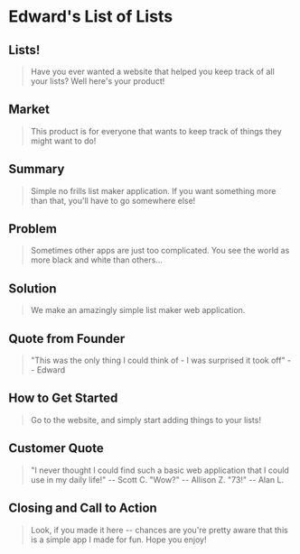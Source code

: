 # Edward's List of Lists #

<!-- 
> This material was originally posted [here](http://www.quora.com/What-is-Amazons-approach-to-product-development-and-product-management). It is reproduced here for posterities sake.

There is an approach called "working backwards" that is widely used at Amazon. They work backwards from the customer, rather than starting with an idea for a product and trying to bolt customers onto it. While working backwards can be applied to any specific product decision, using this approach is especially important when developing new products or features.

For new initiatives a product manager typically starts by writing an internal press release announcing the finished product. The target audience for the press release is the new/updated product's customers, which can be retail customers or internal users of a tool or technology. Internal press releases are centered around the customer problem, how current solutions (internal or external) fail, and how the new product will blow away existing solutions.

If the benefits listed don't sound very interesting or exciting to customers, then perhaps they're not (and shouldn't be built). Instead, the product manager should keep iterating on the press release until they've come up with benefits that actually sound like benefits. Iterating on a press release is a lot less expensive than iterating on the product itself (and quicker!).

If the press release is more than a page and a half, it is probably too long. Keep it simple. 3-4 sentences for most paragraphs. Cut out the fat. Don't make it into a spec. You can accompany the press release with a FAQ that answers all of the other business or execution questions so the press release can stay focused on what the customer gets. My rule of thumb is that if the press release is hard to write, then the product is probably going to suck. Keep working at it until the outline for each paragraph flows. 

Oh, and I also like to write press-releases in what I call "Oprah-speak" for mainstream consumer products. Imagine you're sitting on Oprah's couch and have just explained the product to her, and then you listen as she explains it to her audience. That's "Oprah-speak", not "Geek-speak".

Once the project moves into development, the press release can be used as a touchstone; a guiding light. The product team can ask themselves, "Are we building what is in the press release?" If they find they're spending time building things that aren't in the press release (overbuilding), they need to ask themselves why. This keeps product development focused on achieving the customer benefits and not building extraneous stuff that takes longer to build, takes resources to maintain, and doesn't provide real customer benefit (at least not enough to warrant inclusion in the press release).
 -->
 
## Lists! ##
  > Have you ever wanted a website that helped you keep track of all your lists? Well here's your product!

## Market ##
  > This product is for everyone that wants to keep track of things they might want to do! 

## Summary ##
  > Simple no frills list maker application. If you want something more than that, you'll have to go somewhere else! 

## Problem ##
  > Sometimes other apps are just too complicated. You see the world as more black and white than others...

## Solution ##
  > We make an amazingly simple list maker web application.

## Quote from Founder ##
  > "This was the only thing I could think of - I was surprised it took off" -- Edward

## How to Get Started ##
  > Go to the website, and simply start adding things to your lists! 

## Customer Quote ##
  > "I never thought I could find such a basic web application that I could use in my daily life!" -- Scott C.
  > "Wow?" -- Allison Z.
  > "73!" -- Alan L. 

## Closing and Call to Action ##
  > Look, if you made it here -- chances are you're pretty aware that this is a simple app I made for fun. Hope you enjoy! 
